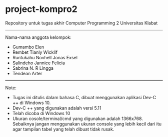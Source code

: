 # project-kompro2
Repository untuk tugas akhir Computer Programming 2 Universitas Klabat

<hr>

Nama-nama anggota kelompok:
- Gumambo Elen
- Rembet Tianly Wicklif
- Runtukahu Novhell Jonas Exsel
- Salindeho Jannice Felicia
- Sabrina N. R Lingga
- Tendean Arter

<hr>

Note:
- Tugas ini ditulis dalam bahasa C, dibuat menggunakan aplikasi Dev-C ++ di Windows 10.
- Dev-C ++ yang digunakan adalah versi 5.11
- Telah dicoba di Windows 10
- Ukuran cosole/terminal/cmd yang digunakan adalah 1366x768. Sebaiknya jangan menggunakan ukuran console yang lebih kecil dari itu agar tampilan tabel yang telah dibuat tidak rusak.
